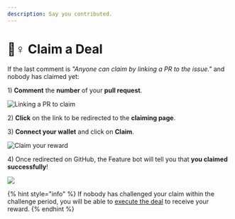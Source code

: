 ```yaml
---
description: Say you contributed.
---
```


# 🙋♀ Claim a Deal

If the last comment is _"Anyone can claim by linking a PR to the issue."_ and nobody has claimed yet:

1\) **Comment** the **number** of your **pull request**.

![Linking a PR to claim](../.gitbook/assets/claim\_command.png)

2\) **Click** on the link to be redirected to the **claiming page**.

3\) **Connect your wallet** and click on **Claim**.

![Claim your reward](../.gitbook/assets/web3\_claim.png)

4\) Once redirected on GitHub, the Feature bot will tell you that **you claimed successfully**!

![](../.gitbook/assets/successful\_claim.png)

{% hint style="info" %}
If nobody has challenged your claim within the challenge period, you will be able to [execute the deal](refund.md#the-basics) to receive your reward.
{% endhint %}
